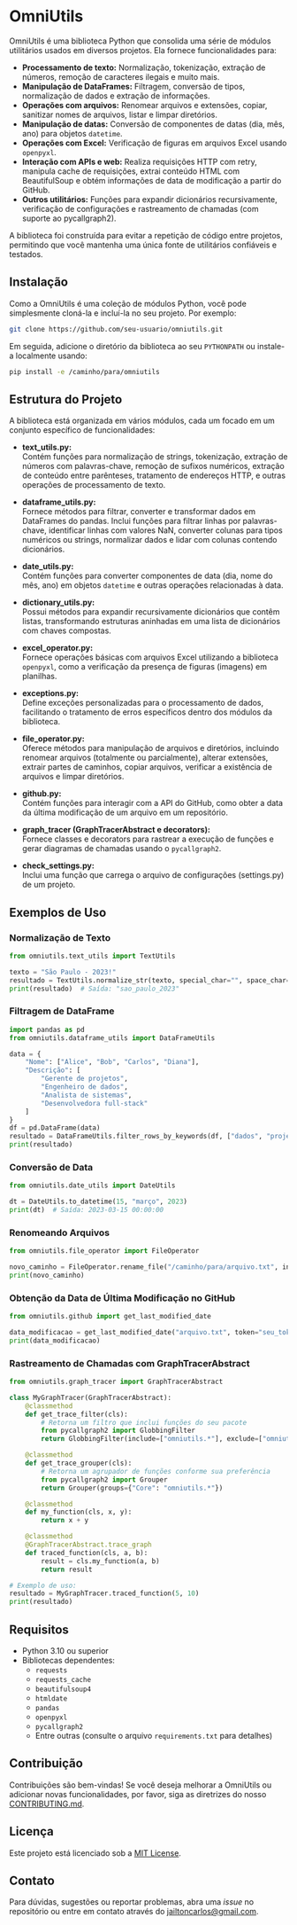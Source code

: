 # OmniUtils

OmniUtils é uma biblioteca Python que consolida uma série de módulos utilitários usados em diversos projetos. Ela fornece funcionalidades para:

- **Processamento de texto:** Normalização, tokenização, extração de números, remoção de caracteres ilegais e muito mais.
- **Manipulação de DataFrames:** Filtragem, conversão de tipos, normalização de dados e extração de informações.
- **Operações com arquivos:** Renomear arquivos e extensões, copiar, sanitizar nomes de arquivos, listar e limpar diretórios.
- **Manipulação de datas:** Conversão de componentes de datas (dia, mês, ano) para objetos `datetime`.
- **Operações com Excel:** Verificação de figuras em arquivos Excel usando `openpyxl`.
- **Interação com APIs e web:** Realiza requisições HTTP com retry, manipula cache de requisições, extrai conteúdo HTML com BeautifulSoup e obtém informações de data de modificação a partir do GitHub.
- **Outros utilitários:** Funções para expandir dicionários recursivamente, verificação de configurações e rastreamento de chamadas (com suporte ao pycallgraph2).

A biblioteca foi construída para evitar a repetição de código entre projetos, permitindo que você mantenha uma única fonte de utilitários confiáveis e testados.

## Instalação

Como a OmniUtils é uma coleção de módulos Python, você pode simplesmente cloná-la e incluí-la no seu projeto. Por exemplo:

```bash
git clone https://github.com/seu-usuario/omniutils.git
```

Em seguida, adicione o diretório da biblioteca ao seu `PYTHONPATH` ou instale-a localmente usando:

```bash
pip install -e /caminho/para/omniutils
```

## Estrutura do Projeto

A biblioteca está organizada em vários módulos, cada um focado em um conjunto específico de funcionalidades:

- **text_utils.py:**  
  Contém funções para normalização de strings, tokenização, extração de números com palavras-chave, remoção de sufixos numéricos, extração de conteúdo entre parênteses, tratamento de endereços HTTP, e outras operações de processamento de texto.

- **dataframe_utils.py:**  
  Fornece métodos para filtrar, converter e transformar dados em DataFrames do pandas. Inclui funções para filtrar linhas por palavras-chave, identificar linhas com valores NaN, converter colunas para tipos numéricos ou strings, normalizar dados e lidar com colunas contendo dicionários.

- **date_utils.py:**  
  Contém funções para converter componentes de data (dia, nome do mês, ano) em objetos `datetime` e outras operações relacionadas à data.

- **dictionary_utils.py:**  
  Possui métodos para expandir recursivamente dicionários que contêm listas, transformando estruturas aninhadas em uma lista de dicionários com chaves compostas.

- **excel_operator.py:**  
  Fornece operações básicas com arquivos Excel utilizando a biblioteca `openpyxl`, como a verificação da presença de figuras (imagens) em planilhas.

- **exceptions.py:**  
  Define exceções personalizadas para o processamento de dados, facilitando o tratamento de erros específicos dentro dos módulos da biblioteca.

- **file_operator.py:**  
  Oferece métodos para manipulação de arquivos e diretórios, incluindo renomear arquivos (totalmente ou parcialmente), alterar extensões, extrair partes de caminhos, copiar arquivos, verificar a existência de arquivos e limpar diretórios.

- **github.py:**  
  Contém funções para interagir com a API do GitHub, como obter a data da última modificação de um arquivo em um repositório.

- **graph_tracer (GraphTracerAbstract e decorators):**  
  Fornece classes e decorators para rastrear a execução de funções e gerar diagramas de chamadas usando o `pycallgraph2`.

- **check_settings.py:**  
  Inclui uma função que carrega o arquivo de configurações (settings.py) de um projeto.

## Exemplos de Uso

### Normalização de Texto

```python
from omniutils.text_utils import TextUtils

texto = "São Paulo - 2023!"
resultado = TextUtils.normalize_str(texto, special_char="", space_char="_")
print(resultado)  # Saída: "sao_paulo_2023"
```

### Filtragem de DataFrame

```python
import pandas as pd
from omniutils.dataframe_utils import DataFrameUtils

data = {
    "Nome": ["Alice", "Bob", "Carlos", "Diana"],
    "Descrição": [
        "Gerente de projetos",
        "Engenheiro de dados",
        "Analista de sistemas",
        "Desenvolvedora full-stack"
    ]
}
df = pd.DataFrame(data)
resultado = DataFrameUtils.filter_rows_by_keywords(df, ["dados", "projetos"], "Descrição")
print(resultado)
```

### Conversão de Data

```python
from omniutils.date_utils import DateUtils

dt = DateUtils.to_datetime(15, "março", 2023)
print(dt)  # Saída: 2023-03-15 00:00:00
```

### Renomeando Arquivos

```python
from omniutils.file_operator import FileOperator

novo_caminho = FileOperator.rename_file("/caminho/para/arquivo.txt", insert_text="v2")
print(novo_caminho)
```

### Obtenção da Data de Última Modificação no GitHub

```python
from omniutils.github import get_last_modified_date

data_modificacao = get_last_modified_date("arquivo.txt", token="seu_token", owner="seu_owner", repo="seu_repo")
print(data_modificacao)
```

###  Rastreamento de Chamadas com GraphTracerAbstract
```python
from omniutils.graph_tracer import GraphTracerAbstract

class MyGraphTracer(GraphTracerAbstract):
    @classmethod
    def get_trace_filter(cls):
        # Retorna um filtro que inclui funções do seu pacote
        from pycallgraph2 import GlobbingFilter
        return GlobbingFilter(include=["omniutils.*"], exclude=["omniutils.tests.*"])

    @classmethod
    def get_trace_grouper(cls):
        # Retorna um agrupador de funções conforme sua preferência
        from pycallgraph2 import Grouper
        return Grouper(groups={"Core": "omniutils.*"})

    @classmethod
    def my_function(cls, x, y):
        return x + y

    @classmethod
    @GraphTracerAbstract.trace_graph
    def traced_function(cls, a, b):
        result = cls.my_function(a, b)
        return result

# Exemplo de uso:
resultado = MyGraphTracer.traced_function(5, 10)
print(resultado)
```


## Requisitos

- Python 3.10 ou superior
- Bibliotecas dependentes:
  - `requests`
  - `requests_cache`
  - `beautifulsoup4`
  - `htmldate`
  - `pandas`
  - `openpyxl`
  - `pycallgraph2`
  - Entre outras (consulte o arquivo `requirements.txt` para detalhes)

## Contribuição

Contribuições são bem-vindas! Se você deseja melhorar a OmniUtils ou adicionar novas funcionalidades, por favor, siga as diretrizes do nosso [CONTRIBUTING.md](CONTRIBUTING.md).

## Licença

Este projeto está licenciado sob a [MIT License](LICENSE).

## Contato

Para dúvidas, sugestões ou reportar problemas, abra uma _issue_ no repositório ou entre em contato através do [jailtoncarlos@gmail.com](mailto:jailtoncarlos@gmail.com).
